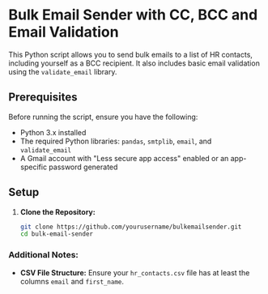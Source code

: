 # Bulk Email Sender with CC, BCC and Email Validation

This Python script allows you to send bulk emails to a list of HR contacts, including yourself as a BCC recipient. It also includes basic email validation using the `validate_email` library.

## Prerequisites

Before running the script, ensure you have the following:

- Python 3.x installed
- The required Python libraries: `pandas`, `smtplib`, `email`, and `validate_email`
- A Gmail account with "Less secure app access" enabled or an app-specific password generated

## Setup

1. **Clone the Repository:**

   ```sh
   git clone https://github.com/yourusername/bulkemailsender.git
   cd bulk-email-sender


### Additional Notes:
- **CSV File Structure:** Ensure your `hr_contacts.csv` file has at least the columns `email` and `first_name`.

